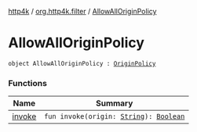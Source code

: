 [http4k](../../index.md) / [org.http4k.filter](../index.md) / [AllowAllOriginPolicy](./index.md)

# AllowAllOriginPolicy

`object AllowAllOriginPolicy : `[`OriginPolicy`](../-origin-policy.md)

### Functions

| Name | Summary |
|---|---|
| [invoke](invoke.md) | `fun invoke(origin: `[`String`](https://kotlinlang.org/api/latest/jvm/stdlib/kotlin/-string/index.html)`): `[`Boolean`](https://kotlinlang.org/api/latest/jvm/stdlib/kotlin/-boolean/index.html) |
